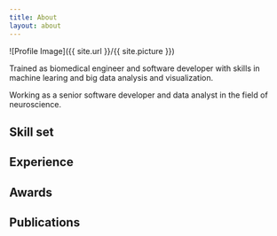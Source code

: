 ```yaml
---
title: About
layout: about
---
```

![Profile Image]({{ site.url }}/{{ site.picture }})

<p>Trained as biomedical engineer and software developer with skills in machine learing and big data analysis and visualization.</p>

<p>Working as a senior software developer and data analyst in the field of neuroscience. </p>

<h2>Skill set</h2>

<div id="chart_skills"></div>

<h2>Experience</h2>

<div id="chart_experience"></div>


<h2>Awards</h2>

<h2>Publications</h2>
